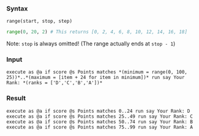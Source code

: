 ### Syntax
`range(start, stop, step)`
```py
range(0, 20, 2) # This returns [0, 2, 4, 6, 8, 10, 12, 14, 16, 18]
```
Note: `stop` is always omitted! (The range actually ends at `stop - 1`)

### Input
```
execute as @a if score @s Points matches *(minimum = range(0, 100, 25))*..*(maximum = [item + 24 for item in minimum])* run say Your Rank: *(ranks = ['D','C','B','A'])*
```

### Result
```mcfunction
execute as @a if score @s Points matches 0..24 run say Your Rank: D
execute as @a if score @s Points matches 25..49 run say Your Rank: C
execute as @a if score @s Points matches 50..74 run say Your Rank: B
execute as @a if score @s Points matches 75..99 run say Your Rank: A
```